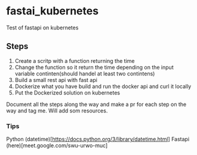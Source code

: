 # fastai_kubernetes
Test of fastapi on kubernetes


## Steps

1. Create a scritp with a function returning the time
2. Change the function so it return the time depending on the input variable continten(should handel at least two contintens)
4. Build a small rest api with fast api
5. Dockerize what you have build and run the docker api and curl it locally
6. Put the Dockerized solution on kubernetes


Document all the steps along the way and make a pr for each step on the way and tag me. Will add som resources. 

### Tips 

Python (datetime)[https://docs.python.org/3/library/datetime.html]
Fastapi (here)[meet.google.com/swu-urwo-muc]
